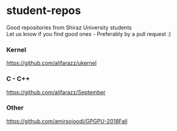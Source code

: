 # student-repos
Good repositories from Shiraz University students  
Let us know if you find good ones - Preferably by a pull request :)
### Kernel
https://github.com/alifarazz/ukernel
### C - C++
https://github.com/alifarazz/September
### Other
https://github.com/amirsojoodi/GPGPU-2018Fall

